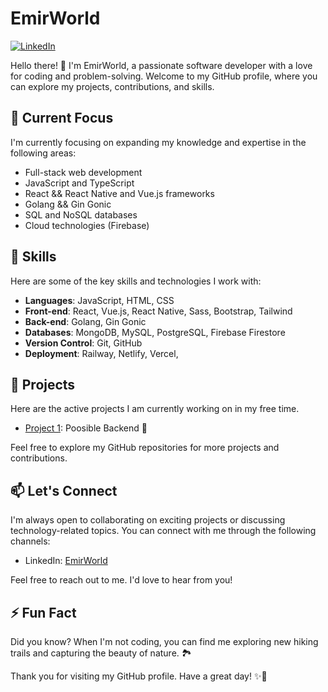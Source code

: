# EmirWorld

[![LinkedIn](https://img.shields.io/badge/LinkedIn-EmirWorld-blue?style=flat-square&logo=linkedin)](https://www.linkedin.com/in/emirworld/)

Hello there! 👋 I'm EmirWorld, a passionate software developer with a love for coding and problem-solving. Welcome to my GitHub profile, where you can explore my projects, contributions, and skills.

## 🔭 Current Focus

I'm currently focusing on expanding my knowledge and expertise in the following areas:

- Full-stack web development
- JavaScript and TypeScript
- React && React Native and Vue.js frameworks
- Golang && Gin Gonic
- SQL and NoSQL databases
- Cloud technologies (Firebase)

## 🌱 Skills

Here are some of the key skills and technologies I work with:

- **Languages**: JavaScript, HTML, CSS
- **Front-end**: React, Vue.js, React Native, Sass, Bootstrap, Tailwind
- **Back-end**:  Golang, Gin Gonic
- **Databases**: MongoDB, MySQL, PostgreSQL, Firebase Firestore
- **Version Control**: Git, GitHub
- **Deployment**: Railway, Netlify, Vercel, 

## 🚀 Projects

Here are the active projects I am currently working on in my free time.

- [Project 1](https://github.com/EmirWorld/poosible-backend): Poosible Backend 🌟

Feel free to explore my GitHub repositories for more projects and contributions.

## 📫 Let's Connect

I'm always open to collaborating on exciting projects or discussing technology-related topics. You can connect with me through the following channels:

- LinkedIn: [EmirWorld](https://www.linkedin.com/in/emirworld/)

Feel free to reach out to me. I'd love to hear from you!

## ⚡ Fun Fact

Did you know? When I'm not coding, you can find me exploring new hiking trails and capturing the beauty of nature. 🏞️

Thank you for visiting my GitHub profile. Have a great day! ✨🚀
